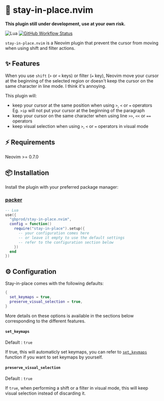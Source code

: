 # 🛑 stay-in-place.nvim

**This plugin still under development, use at your own risk.**

![Lua](https://img.shields.io/badge/Made%20with%20Lua-blueviolet.svg?style=for-the-badge&logo=lua)
[![GitHub Workflow Status](https://img.shields.io/github/workflow/status/gbprod/stay-in-place.nvim/Integration?style=for-the-badge)](https://github.com/gbprod/stay-in-place.nvim/actions/workflows/integration.yml)

`stay-in-place.nvim` is a Neovim plugin that prevent the cursor from moving when
using shift and filter actions.

## ✨ Features

When you use `shift` (`>` or `<` keys) or filter (`=` key), Neovim move your
cursor at the beginning of the selected region or doesn't keep the cursor on the
same character in line mode. I think it's annoying.

This plugin will:

- keep your cursor at the same position when using `>`, `<` or `=` operators  
  Eg. `>ip` will not put your cursor at the beginning of the paragraph
- keep your cursor on the same character when using line `>>`, `<<` or `==` operators
- keep visual selection when using `>`, `<` or `=` operators in visual mode

## ⚡️ Requirements

Neovim >= 0.7.0

## 📦 Installation

Install the plugin with your preferred package manager:

### [packer](https://github.com/wbthomason/packer.nvim)

```lua
-- Lua
use({
  "gbprod/stay-in-place.nvim",
  config = function()
    require("stay-in-place").setup({
      -- your configuration comes here
      -- or leave it empty to use the default settings
      -- refer to the configuration section below
    })
  end
})
```

## ⚙️ Configuration

Stay-in-place comes with the following defaults:

```lua
{
  set_keymaps = true,
  preserve_visual_selection = true,
}
```

More details on these options is available in the sections below corresponding to the different features.

#### `set_keymaps`

Default : `true`

If true, this will automaticly set keymaps, you can refer to [`set_keymaps`]()
function if you want to set keymaps by yourself.

#### `preserve_visual_selection`

Default : `true`

If `true`, when performing a shift or a filter in visual mode, this will keep
visual selection instead of discarding it.
